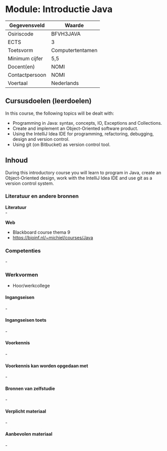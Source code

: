 # Module: Introductie Java

| Gegevensveld  | Waarde |
| ------------- | ------------- |
| Osiriscode  | BFVH3JAVA  |
| ECTS  | 3 |
| Toetsvorm  | Computertentamen |
| Minimum cijfer  | 5,5 |
| Docent(en)  | NOMI |
| Contactpersoon  | NOMI |
| Voertaal  | Nederlands |

## Cursusdoelen (leerdoelen)

In this course, the following topics will be dealt with:
- Programming in Java: syntax, concepts, IO, Exceptions and Collections. 
- Create and implement an Object-Oriented software product. 
- Using the IntelliJ Idea IDE for programming, refactoring, debugging, design and version control.
- Using git (on Bitbucket) as version control tool.


## Inhoud

During this introductory course you will learn to program in Java, create an Object-Oriented design, work with the IntelliJ Idea IDE and use git as a version control system.

### Literatuur en andere bronnen

**Literatuur**  
\-

**Web**
- Blackboard course thema 9
- https://bioinf.nl/~michiel/courses/Java

### Competenties
\-

### Werkvormen  
- Hoor/werkcollege

#### Ingangseisen 
\- 

#### Ingangseisen toets
\- 

#### Voorkennis
\-

#### Voorkennis kan worden opgedaan met
\-

#### Bronnen van zelfstudie
\-

#### Verplicht materiaal
\-

#### Aanbevolen materiaal
\-

